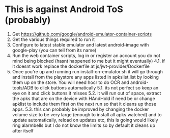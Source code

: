 # This is against Android ToS (probably)

1. Get https://github.com/google/android-emulator-container-scripts
2. Get the various things required to run it
3. Configure to latest stable emulator and latest android-image with google-play (you can tell from its name)
4. Run the web container scripts, log in or register an account you do not mind
   being blocked (hasnt happened to me but it might eventually)
    4.1. if it doesnt work replace the dockerfile at js/jwt-provider/Dockerfile 
5. Once you're up and running run install-on-emulator.sh it will go through and
   install from the playstore any apps listed in apkslist.list by looking them
   up on the store. You will need hocr to do OCR and android-tools/ADB to click buttons automatically
    5.1. its not perfect so keep an eye on it and click buttons it misses
    5.2. it will run out of space, extract the apks that are on the device with HAndHold if need be or change apklist to include them first on the next run so that it cleans up those apps.
    5.3. this can probably be improved by changing the docker volume size to be very large (enough to install all apks watched) and to update automatically, reload on updates etc, this is going would likely ring alarmbells but I do not know the limits so by default it cleans up after itself

